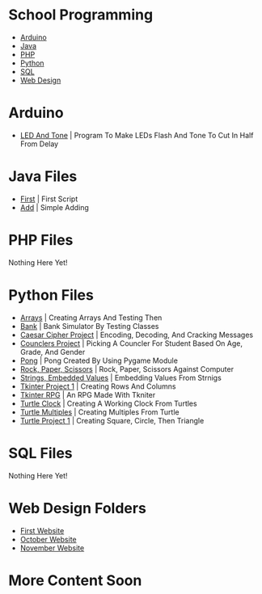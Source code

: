 <h1>School Programming</h1>
<ul>
  <li><a href="https://github.com/donvoo/school/tree/master/arduino" target="_blank">Arduino</a></li>
  <li><a href="https://github.com/donvoo/school/tree/master/java" target="_blank">Java</a></li>
  <li><a href="https://github.com/donvoo/school/tree/master/php" target="_blank">PHP</a></li>
  <li><a href="https://github.com/donvoo/school/tree/master/python" target="_blank">Python</a></li>
  <li><a href="https://github.com/donvoo/school/tree/master/sql" target="_blank">SQL</a></li>
  <li><a href="https://github.com/donvoo/school/tree/master/web_design" target="_blank">Web Design</a></li>
</ul>

<h1>Arduino</h1>
<ul>
  <li><a href="https://github.com/donvoo/school/blob/master/arduino/LED_And_Tone.ino" target="_blank">LED And Tone</a> | Program To Make LEDs Flash And Tone To Cut In Half From Delay</li>
</ul>

<h1>Java Files</h1>
<ul>
  <li><a href="https://github.com/donvoo/school/blob/master/java/start.java" target="_blank">First</a> |   First Script</li>
  <li><a href="https://github.com/donvoo/school/blob/master/java/add.java" target="_blank">Add</a> |   Simple Adding</li>
</ul>

<h1>PHP Files</h1>
<p>Nothing Here Yet!</p>

<h1>Python Files</h1>
<ul>
  <li><a href="https://github.com/donvoo/school/blob/master/python/arrays.py" target="_blank">Arrays</a> | Creating Arrays And Testing Then</li>
  <li><a href="https://github.com/donvoo/school/blob/master/python/Bank.py" target="_blank">Bank</a> | Bank Simulator By Testing Classes</li>
  <li><a href="https://github.com/donvoo/school/blob/master/python/Caesar_Cipher_Project.py" target="_blank">Caesar Cipher   Project</a> | Encoding, Decoding, And Cracking Messages</li>
  <li><a href="https://github.com/donvoo/school/blob/master/python/Counclers.py" target="_blank">Counclers Project</a> | Picking A Councler For Student Based On Age, Grade, And Gender</li>
  <li><a href="https://github.com/donvoo/school/blob/master/python/Pong.py" target="_blank">Pong</a> | Pong Created By Using Pygame Module</li>
  <li><a href="https://github.com/donvoo/school/blob/master/python/RPS.py" target="_blank">Rock, Paper, Scissors</a> | Rock, Paper, Scissors Against Computer</li>
  <li><a href="https://github.com/donvoo/school/blob/master/python/SEV.py" target="_blank">Strings, Embedded Values</a> | Embedding Values From Strnigs</li>
  <li><a href="https://github.com/donvoo/school/blob/master/python/Tkinter_Project_01.py" target="_blank">Tkinter Project 1</a> | Creating Rows And Columns</li>
  <li><a href="https://github.com/donvoo/school/blob/master/python/Tkinter_RPG.py" target="_blank">Tkinter RPG</a> | An RPG Made With Tkniter</li>
  <li><a href="https://github.com/donvoo/school/blob/master/python/Turtle_Clock.py" target="_blank">Turtle Clock</a> | Creating A Working Clock From Turtles</li>
  <li><a href="https://github.com/donvoo/school/blob/master/python/Turtle_Multiple.py" target="_blank">Turtle Multiples</a> | Creating Multiples From Turtle</li>
  <li><a href="https://github.com/donvoo/school/blob/master/python/Turtle_Project_01.py" target="_blank">Turtle Project 1</a> | Creating Square, Circle, Then Triangle</li>
</ul>

<h1>SQL Files</h1>
<p>Nothing Here Yet!</p>

<h1>Web Design Folders</h1>
<ul>
  <li><a href="https://github.com/donvoo/school/tree/master/web_design/first_website" target="_blank">First Website</a></li>
  <li><a href="https://github.com/donvoo/school/tree/master/web_design/DonOct" target="_blank">October Website</a></li>
  <li><a href="https://github.com/donvoo/school/tree/master/web_design/DonNov" target="_blank">November Website</a></li>
</ul>

<h1>More Content Soon</h1>
